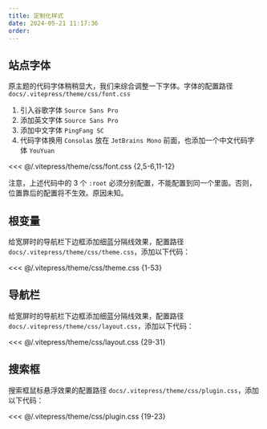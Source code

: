 ```yaml
---
title: 定制化样式
date: 2024-05-21 11:17:36
order:
---
```


## 站点字体

原主题的代码字体稍稍显大，我们来综合调整一下字体。字体的配置路径 `docs/.vitepress/theme/css/font.css`

1. 引入谷歌字体 `Source Sans Pro`
2. 添加英文字体 `Source Sans Pro`
3. 添加中文字体 `PingFang SC`
4. 代码字体换用 `Consolas` 放在 `JetBrains Mono` 前面，也添加一个中文代码字体 `YouYuan`

<<< @/.vitepress/theme/css/font.css {2,5-6,11-12}

注意，上述代码中的 3 个 `:root` 必须分别配置，不能配置到同一个里面。否则，位置靠后的配置将不生效。原因未知。

## 根变量

给宽屏时的导航栏下边框添加细蓝分隔线效果，配置路径 `docs/.vitepress/theme/css/theme.css`，添加以下代码：

<<< @/.vitepress/theme/css/theme.css {1-53}

## 导航栏

给宽屏时的导航栏下边框添加细蓝分隔线效果，配置路径 `docs/.vitepress/theme/css/layout.css`，添加以下代码：

<<< @/.vitepress/theme/css/layout.css {29-31}

## 搜索框

搜索框鼠标悬浮效果的配置路径 `docs/.vitepress/theme/css/plugin.css`，添加以下代码：

<<< @/.vitepress/theme/css/plugin.css {19-23}